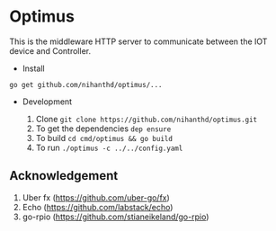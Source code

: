 # Optimus

This is the middleware HTTP server to communicate between the IOT device and Controller.

* Install

```go get github.com/nihanthd/optimus/...```

* Development

    1. Clone ```git clone https://github.com/nihanthd/optimus.git```
    2. To get the dependencies ```dep ensure```
    3. To build ```cd cmd/optimus && go build```
    4. To run ```./optimus -c ../../config.yaml```
    
## Acknowledgement

1. Uber fx (https://github.com/uber-go/fx)
2. Echo (https://github.com/labstack/echo)
3. go-rpio (https://github.com/stianeikeland/go-rpio)